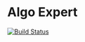 # Algo Expert

[![Build Status](https://api.cirrus-ci.com/github/MaximLukianchuk/AlgoExpert.svg)](https://cirrus-ci.com/github/MaximLukianchuk/AlgoExpert)
